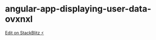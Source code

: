 # angular-app-displaying-user-data-ovxnxl

[Edit on StackBlitz ⚡️](https://stackblitz.com/edit/angular-app-displaying-user-data-ovxnxl)